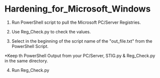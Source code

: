 # Hardening_for_Microsoft_Windows

1) Run PowerShell script to pull the Microsoft PC/Server Registries.

2) Use Reg_Check.py to check the values.

3) Select in the beginning of the script name of the "out_file.txt" from the PowerShell Script.

*Keep th PowerShell Output from your PC/Server, STIG.py & Reg_Check.py in the same directory.

4) Run Reg_Check.py
